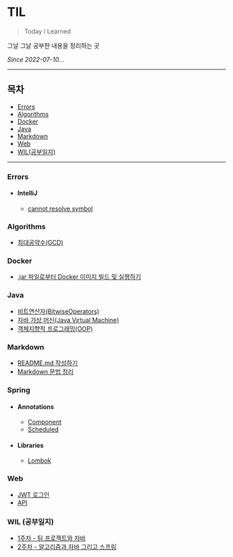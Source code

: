 # TIL

>Today I Learned

그날 그날 공부한 내용을 정리하는 곳

_Since 2022-07-10..._

---

## 목차

* [Errors](#Errors)
* [Algorithms](#Algorithms)
* [Docker](#Docker)
* [Java](#Java)
* [Markdown](#Markdown)
* [Web](#Web)
* [WIL(공부일지)](#WIL)

---

### Errors

* #### IntelliJ

  * [cannot resolve symbol](Errors/IntelliJ/cannot-resolve-symbol.md)
  
### Algorithms

* [최대공약수(GCD)](Algorithms/GCD.md)

### Docker

* [.jar 파일로부터 Docker 이미지 빌드 및 실행하기](Docker/build-image-and-run-from-jar.md)

### Java

* [비트연산자(BitwiseOperators)](Java/BitwiseOperators.md)
* [자바 가상 머신(Java Virtual Machine)](Java/JVM.md)
* [객체지향적 프로그래밍(OOP)](Java/OOP.md)

### Markdown

* [README.md 작성하기](README.md)
* [Markdown 문법 정리](Markdown/BasicMarkdown.md)

### Spring

* #### Annotations

  * [Component](Spring/Annotations/Component.md)
  * [Scheduled](Spring/Annotations/Scheduled.md)

* #### Libraries

  * [Lombok](Spring/Libraries/Lombok.md)

### Web

* [JWT 로그인](Web/JWT.md)
* [API](Web/API.md)

### WIL (공부일지)

* [1주차 - 팀 프로젝트와 자바](WIL/220717_%ED%8C%80-%ED%94%84%EB%A1%9C%EC%A0%9D%ED%8A%B8%EC%99%80-%EC%9E%90%EB%B0%94.md)
* [2주차 - 알고리즘과 자바 그리고 스프링](WIL/220724_%EC%95%8C%EA%B3%A0%EB%A6%AC%EC%A6%98%EA%B3%BC-%EC%9E%90%EB%B0%94-%EA%B7%B8%EB%A6%AC%EA%B3%A0-%EC%8A%A4%ED%94%84%EB%A7%81.md)

